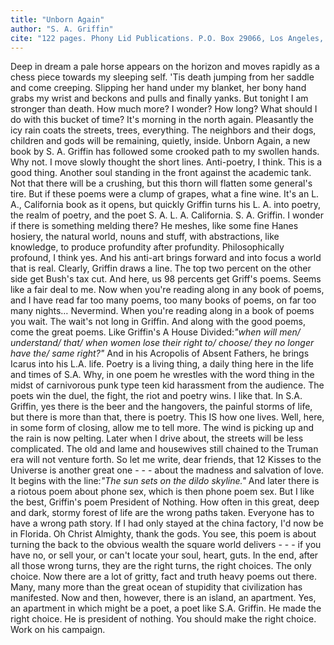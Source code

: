 ```yaml
---
title: "Unborn Again"
author: "S. A. Griffin"
cite: "122 pages. Phony Lid Publications. P.O. Box 29066, Los Angeles, Ca. 90029. "
---
```


Deep in dream a pale horse appears on the horizon and moves rapidly as a chess piece towards my sleeping self. 'Tis death jumping from her saddle and come creeping. Slipping her hand under my blanket, her bony hand grabs my wrist and beckons and pulls and finally yanks. But tonight I am stronger than death. How much more? I wonder? How long? What should I do with this bucket of time? It's morning in the north again. Pleasantly the icy rain coats the streets, trees, everything. The neighbors and their dogs, children and gods will be remaining, quietly, inside. Unborn Again, a new book by S. A. Griffin has followed some crooked path to my swollen hands. Why not. I move slowly thought the short lines. Anti-poetry, I think. This is a good thing. Another soul standing in the front against the academic tank. Not that there will be a crushing, but this thorn will flatten some general's tire. But if these poems were a clump of grapes, what a fine wine. It's an L. A., California book as it opens, but quickly Griffin turns his L. A. into poetry, the realm of poetry, and the poet S. A. L. A. California. S. A. Griffin. I wonder if there is something melding there? He meshes, like some fine Hanes hosiery, the natural world, nouns and stuff, with abstractions, like knowledge, to produce profundity after profundity. Philosophically profound, I think yes. And his anti-art brings forward and into focus a world that is real. Clearly, Griffin draws a line. The top two percent on the other side get Bush's tax cut. And here, us 98 percents get Griff's poems. Seems like a fair deal to me. Now when you're reading along in any book of poems, and I have read far too many poems, too many books of poems, on far too many nights&hellip; Nevermind. When you're reading along in a book of poems you wait. The wait's not long in Griffin. And along with the good poems, come the great poems. Like Griffin's A House Divided:_"when will men/ understand/ that/ when women lose their right to/ choose/ they no longer have the/ same right?"_ And in his Acropolis of Absent Fathers, he brings Icarus into his L.A. life. Poetry is a living thing, a daily thing here in the life and times of S.A. Why, in one poem he wrestles with the word thing in the midst of carnivorous punk type teen kid harassment from the audience. The poets win the duel, the fight, the riot and poetry wins. I like that. In S.A. Griffin, yes there is the beer and the hangovers, the painful storms of life, but there is more than that, there is poetry. This IS how one lives. Well, here, in some form of closing, allow me to tell more. The wind is picking up and the rain is now pelting. Later when I drive about, the streets will be less complicated. The old and lame and housewives still chained to the Truman era will not venture forth. So let me write, dear friends, that 12 Kisses to the Universe is another great one - - - about the madness and salvation of love. It begins with the line:_"The sun sets on the dildo skyline."_ And later there is a riotous poem about phone sex, which is then phone poem sex. But I like the best, Griffin's poem President of Nothing. How often in this great, deep and dark, stormy forest of life are the wrong paths taken. Everyone has to have a wrong path story. If I had only stayed at the china factory, I'd now be in Florida. Oh Christ Almighty, thank the gods. You see, this poem is about turning the back to the obvious wealth the square world delivers - - - if you have no, or sell your, or can't locate your soul, heart, guts. In the end, after all those wrong turns, they are the right turns, the right choices. The only choice. Now there are a lot of gritty, fact and truth heavy poems out there. Many, many more than the great ocean of stupidity that civilization has manifested. Now and then, however, there is an island, an apartment. Yes, an apartment in which might be a poet, a poet like S.A. Griffin. He made the right choice. He is president of nothing. You should make the right choice. Work on his campaign.
